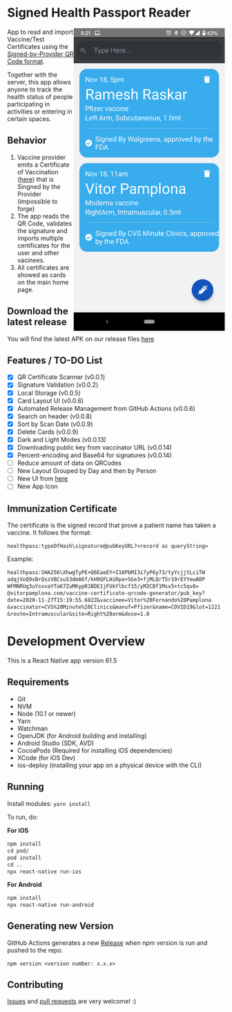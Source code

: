 # Signed Health Passport Reader

<img align="right" src="./docs/screenshots/HomePage.png" data-canonical-src="./docs/screenshots/HomePage.png" width="350px"/>

App to read and import Vaccine/Test Certificates using the [Signed-by-Provider QR Code format](https://github.com/vitorpamplona/vaccine-certificate-qrcode-generator). 

Together with the server, this app allows anyone to track the health status of people participating in activities or entering in certain spaces. 

## Behavior

1. Vaccine provider emits a Certificate of Vaccination ([here](https://github.com/vitorpamplona/vaccine-certificate-qrcode-generator)) that is Singned by the Provider (impossible to forge)
2. The app reads the QR Code, validates the signature and imports multiple certificates for the user and other vacinees.
3. All certificates are showed as cards on the main home page.  

## Download the latest release

You will find the latest APK on our release files [here](https://github.com/vitorpamplona/vaccine-certificate-tracking-app/releases)

## Features / TO-DO List

- [x] QR Certificate Scanner (v0.0.1)
- [x] Signature Validation (v0.0.2)
- [x] Local Storage (v0.0.5)
- [x] Card Layout UI (v0.0.6)
- [x] Automated Release Management from GitHub Actions (v0.0.6)
- [x] Search on header (v0.0.8)
- [x] Sort by Scan Date (v0.0.9)
- [x] Delete Cards (v0.0.9)
- [x] Dark and Light Modes (v0.0.13)
- [x] Downloading public key from vaccinator URL (v0.0.14)
- [x] Percent-encoding and Base64 for signatures (v0.0.14)
- [ ] Reduce amount of data on QRCodes
- [ ] New Layout Grouped by Day and then by Person
- [ ] New UI from [here](https://www.figma.com/file/eFzXoLzyk489j864bEJiJL/PathCheck-Health-Passport?node-id=51%3A0)
- [ ] New App Icon

## Immunization Certificate

The certificate is the signed record that prove a patient name has taken a vaccine. It follows the format: 

```
healthpass:typeOfHash\signature@pubKeyURL?<record as queryString>
```

Example:

```
healthpass:SHA256\XhwgTyPE+Q6EaeEY+I10PbMI3i7yP6y73/tyYcjjtLciTW
adqjVoQ9xBrQxzVBCsu53dmA6f/kH9QFLHiRpa+SGe3+fjMLQrT5r19rEYYewA0P
WFMNRUg3uYsxvaYTaK7ZuMKypR1BDE1jFUkYlbcf15/yM2CBf1Msx5+tc5qv0=
@vitorpamplona.com/vaccine-certificate-qrcode-generator/pub_key?
date=2020-11-27T15:19:55.682Z&vaccinee=Vitor%20Fernando%20Pamplona
&vaccinator=CVS%20Minute%20Clinics&manuf=Pfizer&name=COVID19&lot=1221
&route=Intramuscular&site=Right%20arm&dose=1.0
````

# Development Overview

This is a React Native app version 61.5

## Requirements

- Git
- NVM
- Node (10.1 or newer)
- Yarn
- Watchman
- OpenJDK (for Android building and installing)
- Android Studio (SDK, AVD)
- CocoaPods (Required for installing iOS dependencies)
- XCode (for iOS Dev)
- ios-deploy (installing your app on a physical device with the CLI)

## Running

Install modules:
`yarn install`

To run, do:

**For iOS**

```
npm install
cd pod/
pod install
cd ..
npx react-native run-ios 
```

**For Android**

```
npm install
npx react-native run-android
```

## Generating new Version

GitHub Actions generates a new [Release](https://github.com/vitorpamplona/vaccine-certificate-tracking-app/releases) when npm version is run and pushed to the repo.

```
npm version <version number: x.x.x>
```

## Contributing

[Issues](https://github.com/Path-Check/healthpassport-provider-reader-app/issues) and [pull requests](https://github.com/Path-Check/healthpassport-provider-reader-app/pulls) are very welcome! :)